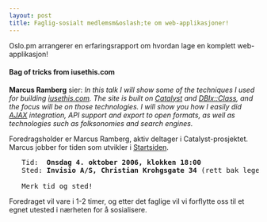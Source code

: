 ```yaml
---
layout: post
title: Faglig-sosialt medlemsm&oslash;te om web-applikasjoner!
---
```

<p>Oslo.pm arrangerer en erfaringsrapport om hvordan lage en komplett web-applikasjon!</p>

<h4>Bag of tricks from iusethis.com</h4>

<p><strong>Marcus Ramberg</strong> sier:
<em>In this talk I will show some of the techniques I used for building <a href="http://osx.iusethis.com/" title="The iusethis.com website">iusethis.com</a>. The site is built on <a href="http://search.cpan.org/dist/Catalyst/">Catalyst</a> and <a href="http://search.cpan.org/dist/DBIx-Class/">DBIx::Class</a>, and the focus will be on those technologies. I will show you how I easily did <a href="http://www.adaptivepath.com/publications/essays/archives/000385.php">AJAX</a> integration, API support and export to open formats, as well as technologies such as folksonomies and search engines.</em>
</p>

<p>Foredragsholder er Marcus Ramberg, aktiv deltager i Catalyst-prosjektet.
 Marcus jobber for tiden som utvikler i <a href="http://startsiden.no/" title="Hjemmesiden til Startsiden.no">Startsiden</a>.  </p>

<pre>
   Tid:  <strong>Onsdag 4. oktober 2006, klokken 18:00</strong>
   Sted: <strong>Invisio A/S, Christian Krohgsgate 34</strong> (rett bak legevakten, <a href="http://www.kvasir.no/kart/index.c?id=a_168490" title="Link til kart">se kart</a>)

   Merk tid og sted!
</pre>


<p>Foredraget vil vare i 1-2 timer, og etter det faglige vil vi forflytte
 oss til et egnet utested i nærheten for å sosialisere. </p>

<!-- EOF $Source: /home/groupleaders/oslo/.cvsroot/web_docs/arrangementer/2004-12-02-maypole.html,v $ -->
